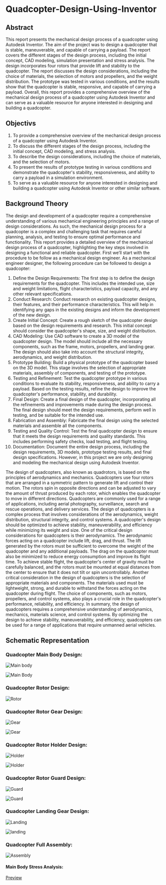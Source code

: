 # Quadcopter-Design-Using-Inventor
## Abstract
This report presents the mechanical design process of a quadcopter using Autodesk Inventor. The aim of the project was to design a quadcopter that is stable, maneuverable, and capable of carrying a payload. The report covers the different stages of the design process, including the initial concept, CAD modeling, simulation presentation and stress analysis. The design incorporates four rotors that provide lift and stability to the quadcopter. The report discusses the design considerations, including the choice of materials, the selection of motors and propellers, and the weight distribution. The prototype was tested in various conditions, and the results show that the quadcopter is stable, responsive, and capable of carrying a payload. Overall, this report provides a comprehensive overview of the mechanical design process of a quadcopter using Autodesk Inventor and can serve as a valuable resource for anyone interested in designing and building a quadcopter.

## Objectivs
1.	To provide a comprehensive overview of the mechanical design process of a quadcopter using Autodesk Inventor.
2.	To discuss the different stages of the design process, including the initial concept, CAD modeling, and stress analysis.
3.	To describe the design considerations, including the choice of materials, and the selection of motors.
4.	To present the results of prototype testing in various conditions and demonstrate the quadcopter's stability, responsiveness, and ability to carry a payload in a simulation environment.
5.	To serve as a valuable resource for anyone interested in designing and building a quadcopter using Autodesk Inventor or other similar software.

## Background Theory
The design and development of a quadcopter require a comprehensive understanding of various mechanical engineering principles and a range of design considerations. As such, the mechanical design process for a quadcopter is a complex and challenging task that requires careful planning, analysis, and testing to ensure optimal performance and functionality. This report provides a detailed overview of the mechanical design process of a quadcopter, highlighting the key steps involved in designing a functional and reliable quadcopter. First we’ll start with the procedure to be follow as a mechanical design engineer.
As a mechanical engineer designer, the following procedure can be followed to design a quadcopter:

1. Define the Design Requirements: The first step is to define the design requirements for the quadcopter. This includes the intended use, size and weight limitations, flight characteristics, payload capacity, and any other relevant specifications.
2. Conduct Research: Conduct research on existing quadcopter designs, their features, and their performance characteristics. This will help in identifying any gaps in the existing designs and inform the development of the new design.
3. Create Initial Concept: Create a rough sketch of the quadcopter design based on the design requirements and research. This initial concept should consider the quadcopter's shape, size, and weight distribution.
4. CAD Modeling: Use CAD software to create a 3D model of the quadcopter design. The model should include all the necessary components, such as the frame, motors, propellers, and landing gear. The design should also take into account the structural integrity, aerodynamics, and weight distribution.
5. Prototype Building: Build a physical prototype of the quadcopter based on the 3D model. This stage involves the selection of appropriate materials, assembly of components, and testing of the prototype.
6. Testing and Refinement: Test the quadcopter prototype in various conditions to evaluate its stability, responsiveness, and ability to carry a payload. Based on the testing results, refine the design to improve the quadcopter's performance, stability, and durability.
7. Final Design: Create a final design of the quadcopter, incorporating all the refinements and improvements made during the design process. The final design should meet the design requirements, perform well in testing, and be suitable for the intended use.
8. Fabrication and Assembly: Fabricate the final design using the selected materials and assemble all the components.
9. Testing and Quality Control: Test the final quadcopter design to ensure that it meets the design requirements and quality standards. This includes performing safety checks, load testing, and flight testing.
10. Documentation: Document the entire design process, including the design requirements, 3D models, prototype testing results, and final design specifications. 
However, in this project we are only designing and modeling the mechanical design using Autodesk Inventor.

The design of quadcopters, also known as quadrotors, is based on the principles of aerodynamics and mechanics. Quadcopters use four rotors that are arranged in a symmetric pattern to generate lift and control their motion. The rotors spin in opposite directions and can be adjusted to vary the amount of thrust produced by each rotor, which enables the quadcopter to move in different directions.
Quadcopters are commonly used for a range of applications, including aerial photography, surveillance, search and rescue operations, and delivery services. The design of quadcopters is a complex process that involves considerations of the aerodynamics, weight distribution, structural integrity, and control systems. A quadcopter's design should be optimized to achieve stability, maneuverability, and efficiency while minimizing its weight and size.
One of the critical design considerations for quadcopters is their aerodynamics. The aerodynamic forces acting on a quadcopter include lift, drag, and thrust. The lift generated by the rotors must be sufficient to overcome the weight of the quadcopter and any additional payloads. The drag on the quadcopter must also be minimized to reduce energy consumption and improve its flight time. To achieve stable flight, the quadcopter's center of gravity must be carefully balanced, and the rotors must be mounted at equal distances from the center to ensure that it does not tilt or spin uncontrollably.
Another critical consideration in the design of quadcopters is the selection of appropriate materials and components. The materials used must be lightweight, strong, and durable to withstand the forces acting on the quadcopter during flight. The choice of components, such as motors, propellers, and control systems, also plays a crucial role in the quadcopter's performance, reliability, and efficiency.
In summary, the design of quadcopters requires a comprehensive understanding of aerodynamics, mechanics, materials science, and control systems. By optimizing the design to achieve stability, maneuverability, and efficiency, quadcopters can be used for a range of applications that require unmanned aerial vehicles.

## Schematic Representation
### Quadcopter Main Body Design:

![Main body](1.png)

![Main Body](2.png)

### Quadcopter Rotor Design:

![Rotor](3.png)

### Quadcopter Rotor Gear Design:

![Gear](4.png)

![Gear](5.png)

### Quadcopter Rotor Holder Design:

![Holder](6.png)

![Holder](7.png)

### Quadcopter Rotor Guard Design:

![Guard](8.png)

![Guard](9.png)

### Quadcopter Landing Gear Design:

![Landing](10.png)

![landing](11.png)

### Quadcopter Full Assembly:

![Assembly](12.png)

#### Main Body Stress Analysis:

[Preview](https://github.com/MaherAlaaDeen/Quadcopter-Design-Using-Inventor/blob/main/QuadCopter%20Main%20Body.ipt%20Stress%20Analysis%20Report%204_28_2023.pdf)

